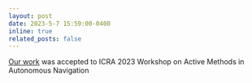 ```yaml
---
layout: post
date: 2023-5-7 15:59:00-0400
inline: true
related_posts: false
---
```

[Our work](https://robotics.pme.duth.gr/workshop_active2/wp-content/uploads/2023/05/01.-Simulation-of-Dynamic-Environments-for-SLAM.pdf) was accepted to ICRA 2023 Workshop on Active Methods in Autonomous Navigation
